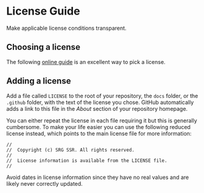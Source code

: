 # License Guide

Make applicable license conditions transparent.

## Choosing a license

The following [online guide](https://choosealicense.com/) is an excellent way to pick a license.

## Adding a license

Add a file called `LICENSE` to the root of your repository, the `docs` folder, or the `.github` folder, with the text of the license you chose. GitHub automatically adds a link to this file in the _About_ section of your repository homepage.

You can either repeat the license in each file requiring it but this is generally cumbersome. To make your life easier you can use the following reduced license instead, which points to the main license file for more information:

```
//
//  Copyright (c) SRG SSR. All rights reserved.
//
//  License information is available from the LICENSE file.
//
```

Avoid dates in license information since they have no real values and are likely never correctly updated.
